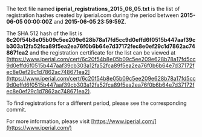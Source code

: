 The text file named **iperial_registrations_2015_06_05.txt** is the list of registration hashes created by iperial.com during the period between **2015-06-05 00:00:00Z** and **2015-06-05 23:59:59Z**.

The SHA 512 hash of the list is **6c20f54b8e05b09c5ee209e628b78a17fd5cc9d0effd6f0515b447aaf39cb303a12fa52fca89f5ea2ea76f0b6b64e7d37172fec8e0ef29c1d7862ac748671ea2** and the registration certificate for the list can be viewed at [https://www.iperial.com/cert/6c20f54b8e05b09c5ee209e628b78a17fd5cc9d0effd6f0515b447aaf39cb303a12fa52fca89f5ea2ea76f0b6b64e7d37172fec8e0ef29c1d7862ac748671ea2](https://www.iperial.com/cert/6c20f54b8e05b09c5ee209e628b78a17fd5cc9d0effd6f0515b447aaf39cb303a12fa52fca89f5ea2ea76f0b6b64e7d37172fec8e0ef29c1d7862ac748671ea2).

To find registrations for a different period, please see the corresponding commit.

For more information, please visit [https://www.iperial.com/](https://www.iperial.com/)
